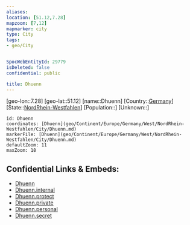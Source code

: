 ```yaml
---
aliases: 
location: [51.12,7.28]
mapzoom: [7,12] 
mapmarker: city 
type: City
tags:
- geo/City


SpocWebEntityId: 29779
isDeleted: false
confidential: public

title: Dhuenn
---
```

[geo-lon::7.28]
[geo-lat::51.12]
[name::Dhuenn]
[Country::[Germany](geo/Continent/Europe/Germany.md)]
[State::[NordRhein-Westfahlen](NordRhein-Westfahlen)]
[Population::]
[Unknown::]


```leaflet
id: Dhuenn
coordinates: [Dhuenn](geo/Continent/Europe/Germany/West/NordRhein-Westfahlen/City/Dhuenn.md)
markerFile: [Dhuenn](geo/Continent/Europe/Germany/West/NordRhein-Westfahlen/City/Dhuenn.md)
defaultZoom: 11 
maxZoom: 18
```


## Confidential Links & Embeds: 
- [Dhuenn](../../../../../../../../_public/geo/Continent/Europe/Germany/West/NordRhein-Westfahlen/City/Dhuenn.md) 
- [Dhuenn.internal](../../../../../../../../_internal/geo/Continent/Europe/Germany/West/NordRhein-Westfahlen/City/Dhuenn.internal.md) 
- [Dhuenn.protect](../../../../../../../../_protect/geo/Continent/Europe/Germany/West/NordRhein-Westfahlen/City/Dhuenn.protect.md) 
- [Dhuenn.private](../../../../../../../../_private/geo/Continent/Europe/Germany/West/NordRhein-Westfahlen/City/Dhuenn.private.md) 
- [Dhuenn.personal](../../../../../../../../_personal/geo/Continent/Europe/Germany/West/NordRhein-Westfahlen/City/Dhuenn.personal.md) 
- [Dhuenn.secret](../../../../../../../../_secret/geo/Continent/Europe/Germany/West/NordRhein-Westfahlen/City/Dhuenn.secret.md) 
